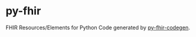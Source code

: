 # py-fhir
FHIR Resources/Elements for Python
Code generated by [py-fhir-codegen](https://github.com/mellesies/py-fhir-codegen.git).
